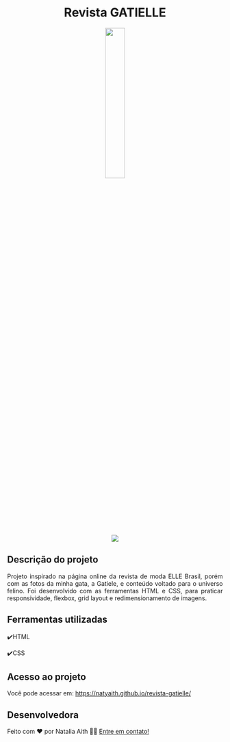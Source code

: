 <h1 align="center">Revista GATIELLE</h1>

<p align="center">
<img width=30% src="https://user-images.githubusercontent.com/61480327/212575788-6e916fe8-df3a-4b40-bb77-5faca3993fcb.png">
<p>
  
<p align="center">
<img src="http://img.shields.io/static/v1?label=STATUS&message=CONCLUIDO&color=GREEN&style=for-the-badge"/>
</p>

## Descrição do projeto 

<p align="justify">
  Projeto inspirado na página online da revista de moda ELLE Brasil, porém com as fotos da minha gata, a Gatiele, e conteúdo voltado para o universo felino.
  Foi desenvolvido com as ferramentas HTML e CSS, para praticar responsividade, flexbox, grid layout e redimensionamento de imagens.

</p>

## Ferramentas utilizadas
:heavy_check_mark:HTML

:heavy_check_mark:CSS
###

## Acesso ao projeto

Você pode acessar em: https://natyaith.github.io/revista-gatielle/

## Desenvolvedora

Feito com ❤️ por Natalia Aith 👋🏽 [Entre em contato!](https://www.linkedin.com/in/natalia-aith)
